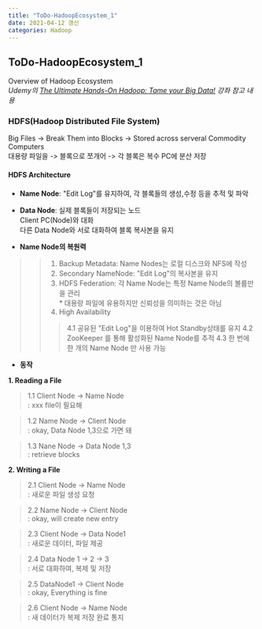 ```yaml
---
title: "ToDo-HadoopEcosystem_1"
date: 2021-04-12 갱신
categories: Hadoop
---
```


## ToDo-HadoopEcosystem_1 

Overview of Hadoop Ecosystem<br>
*Udemy의 [The Ultimate Hands-On Hadoop: Tame your Big Data!](https://www.udemy.com/course/the-ultimate-hands-on-hadoop-tame-your-big-data/) 강좌 참고 내용*

### HDFS(Hadoop Distributed File System)

Big Files -> Break Them into Blocks -> Stored across serveral Commodity Computers<br>
대용량 파일을 -> 블록으로 쪼개어 -> 각 블록은 복수 PC에 분산 저장

#### HDFS Architecture

- **Name Node**: "Edit Log"를 유지하여, 각 블록들의 생성,수정 등을 추적 및 파악<br>
- **Data Node**: 실제 블록들이 저장되는 노드<br>
             Client PC(Node)와 대화<br>
             다른 Data Node와 서로 대화하여 블록 복사본을 유지 
             
- **Name Node의 복원력**
>> 1. Backup Metadata: Name Nodes는 로컬 디스크와 NFS에 작성
>> 2. Secondary NameNode: "Edit Log"의 복사본을 유지
>> 3. HDFS Federation: 각 Name Node는 특정 Name Node의 볼륨만을 관리<br>
      * 대용랑 파일에 유용하지만 신뢰성을 의미하는 것은 아님
>> 4. High Availability 
>>> 4.1 공유된 "Edit Log"을 이용하여 Hot Standby상태를 유지
>>> 4.2 ZooKeeper 를 통해 활성화된 Name Node를 추적
>>> 4.3 한 번에 한 개의 Name Node 만 사용 가능
             
- **동작**<br>

**1. Reading a File**<br>
>1.1 Client Node -> Name Node<br>
>: xxx file이 필요해<br>

>1.2 Name Node ->  Client Node<br>
>: okay, Data Node 1,3으로 가면 돼<br>

>1.3 Nane Node -> Data Node 1,3<br>
>: retrieve blocks<br>

**2. Writing a File**<br>
>2.1 Client Node -> Name Node<br>
>: 새로운 파일 생성 요청<br>

>2.2 Name Node ->  Client Node<br>
>: okay, will create new entry<br>

>2.3 Client Node -> Data Node1<br>
>: 새로운 데이터, 파일 제공

>2.4 Data Node 1 -> 2 -> 3<br>
>: 서로 대화하여, 복제 및 저장<br>

>2.5 DataNode1 -> Client Node<br>
>: okay, Everything is fine<br>

>2.6 Client Node -> Name Node<br>
>: 새 데이터가 복제 저장 완료 통지



